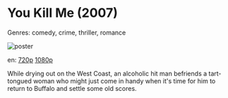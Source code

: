 # You Kill Me (2007)

Genres: comedy, crime, thriller, romance

![poster](http://image.tmdb.org/t/p/w500/cX4KsThXkeZyoniL8GABSRXqJwp.jpg)

en:
  [720p](magnet:?xt=urn:btih:333F630E1BC4EFECF12F21151A1F797F6F4B238A&tr=udp://glotorrents.pw:6969/announce&tr=udp://tracker.opentrackr.org:1337/announce&tr=udp://torrent.gresille.org:80/announce&tr=udp://tracker.openbittorrent.com:80&tr=udp://tracker.coppersurfer.tk:6969&tr=udp://tracker.leechers-paradise.org:6969&tr=udp://p4p.arenabg.ch:1337&tr=udp://tracker.internetwarriors.net:1337)
  [1080p](magnet:?xt=urn:btih:C445FFFC73E9C2BDE7C3C1BA42182A5C5899473A&tr=udp://glotorrents.pw:6969/announce&tr=udp://tracker.opentrackr.org:1337/announce&tr=udp://torrent.gresille.org:80/announce&tr=udp://tracker.openbittorrent.com:80&tr=udp://tracker.coppersurfer.tk:6969&tr=udp://tracker.leechers-paradise.org:6969&tr=udp://p4p.arenabg.ch:1337&tr=udp://tracker.internetwarriors.net:1337)
  


While drying out on the West Coast, an alcoholic hit man befriends a tart-tongued woman who might just come in handy when it's time for him to return to Buffalo and settle some old scores.